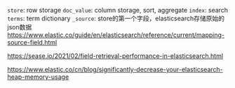 
`store`: row storage
`doc_value`: column storage, sort, aggregate
`index`: search
`terms`: term dictionary
`_source`: store的第一个字段，elasticsearch存储原始的json数据
https://www.elastic.co/guide/en/elasticsearch/reference/current/mapping-source-field.html

https://sease.io/2021/02/field-retrieval-performance-in-elasticsearch.html

https://www.elastic.co/cn/blog/significantly-decrease-your-elasticsearch-heap-memory-usage
